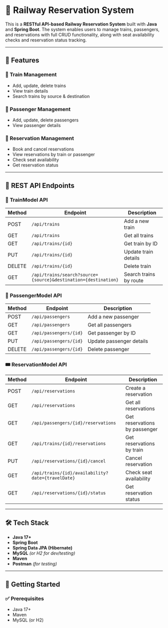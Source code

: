 # 🚆 Railway Reservation System

This is a **RESTful API-based Railway Reservation System** built with **Java** and **Spring Boot**. The system enables users to manage trains, passengers, and reservations with full CRUD functionality, along with seat availability checks and reservation status tracking.

---

## 📌 Features

### 🔹 Train Management
- Add, update, delete trains
- View train details
- Search trains by source & destination

### 🔹 Passenger Management
- Add, update, delete passengers
- View passenger details

### 🔹 Reservation Management
- Book and cancel reservations
- View reservations by train or passenger
- Check seat availability
- Get reservation status

---

## 📁 REST API Endpoints

### 🚄 **TrainModel API**
| Method | Endpoint | Description |
|--------|----------|-------------|
| POST | `/api/trains` | Add a new train |
| GET | `/api/trains` | Get all trains |
| GET | `/api/trains/{id}` | Get train by ID |
| PUT | `/api/trains/{id}` | Update train details |
| DELETE | `/api/trains/{id}` | Delete train |
| GET | `/api/trains/search?source={source}&destination={destination}` | Search trains by route |

### 👤 **PassengerModel API**
| Method | Endpoint | Description |
|--------|----------|-------------|
| POST | `/api/passengers` | Add a new passenger |
| GET | `/api/passengers` | Get all passengers |
| GET | `/api/passengers/{id}` | Get passenger by ID |
| PUT | `/api/passengers/{id}` | Update passenger details |
| DELETE | `/api/passengers/{id}` | Delete passenger |

### 🎟️ **ReservationModel API**
| Method | Endpoint | Description |
|--------|----------|-------------|
| POST | `/api/reservations` | Create a reservation |
| GET | `/api/reservations` | Get all reservations |
| GET | `/api/passengers/{id}/reservations` | Get reservations by passenger |
| GET | `/api/trains/{id}/reservations` | Get reservations by train |
| PUT | `/api/reservations/{id}/cancel` | Cancel reservation |
| GET | `/api/trains/{id}/availability?date={travelDate}` | Check seat availability |
| GET | `/api/reservations/{id}/status` | Get reservation status |

---

## 🛠️ Tech Stack

- **Java 17+**
- **Spring Boot**
- **Spring Data JPA (Hibernate)**
- **MySQL** *(or H2 for dev/testing)*
- **Maven**
- **Postman** *(for testing)*

---

## 🚀 Getting Started

### ✅ Prerequisites
- Java 17+
- Maven
- MySQL (or H2)

